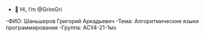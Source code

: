 - 👋 Hi, I’m @GrimGri

-ФИО: Шаньшеров Григорий Аркадьевич
-Тема: Алгоритмические языки программирования
-Группа: АСУ4-21-1мз

<!---
GrimGri/GrimGri is a ✨ special ✨ repository because its `README.md` (this file) appears on your GitHub profile.
You can click the Preview link to take a look at your changes.
--->
